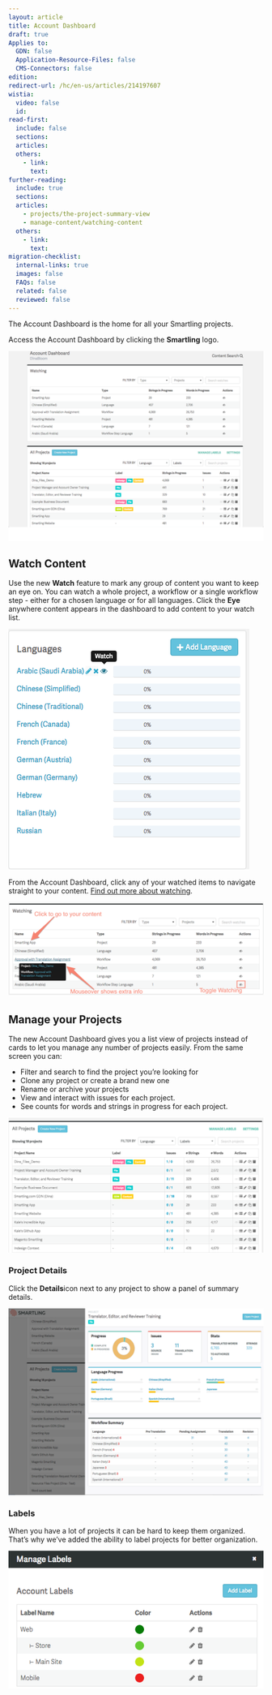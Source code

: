 ```yaml
---
layout: article
title: Account Dashboard
draft: true
Applies to:
  GDN: false
  Application-Resource-Files: false
  CMS-Connectors: false
edition:
redirect-url: /hc/en-us/articles/214197607
wistia:
  video: false
  id:
read-first:
  include: false
  sections:
  articles:
  others:
    - link:
      text:
further-reading:
  include: true
  sections:
  articles:
    - projects/the-project-summary-view
    - manage-content/watching-content
  others:
    - link:
      text:
migration-checklist:
  internal-links: true
  images: false
  FAQs: false
  related: false
  reviewed: false
---
```



The Account Dashboard is the home for all your Smartling projects.

Access the Account Dashboard by clicking the **Smartling** logo.

![](/uploads/versions/smartling---account-dashboard-2---x----1286-958x---.png)

## Watch Content

Use the new **Watch** feature to mark any group of content you want to keep an eye on. You can watch a whole project, a workflow or a single workflow step - either for a chosen language or for all languages. Click the **Eye** anywhere content appears in the dashboard to add content to your watch list.

![](/uploads/versions/smartling---summary-7---x----476-474x---.png)

From the Account Dashboard, click any of your watched items to navigate straight to your content. [Find out more about watching](/support/articles/watching-content/).

![](/uploads/versions/smartling---account-dashboard-3---x----1093-404x---.png)

## Manage your Projects

The new Account Dashboard gives you a list view of projects instead of cards to let you manage any number of projects easily. From the same screen you can:

* Filter and search to find the project you’re looking for
* Clone any project or create a brand new one
* Rename or archive your projects
* View and interact with issues for each project.
* See counts for words and strings in progress for each project.


![](/uploads/versions/smartling---account-dashboard-4---x----2190-1154x---.png)

### Project Details

Click the **Details**icon next to any project to show a panel of summary details.

![](/uploads/versions/smartling---account-dashboard-and-untitled-document---google-docs-and-application-resource-files-project--upload-and-manage-files--smartling-help-center---x----1280-936x---.png)

### Labels

When you have a lot of projects it can be hard to keep them organized. That’s why we’ve added the ability to label projects for better organization.

![](/uploads/versions/smartling---account-dashboard-5---x----570-307x---.png)